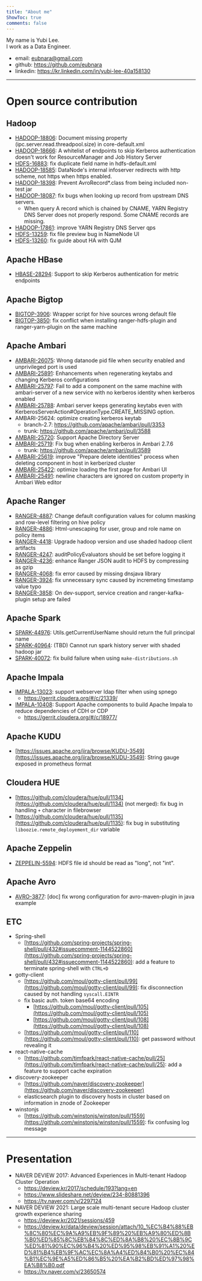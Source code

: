 ```yaml
---
title: "About me"
ShowToc: true
comments: false
---
```


My name is Yubi Lee.\
I work as a Data Engineer.


- email: eubnara@gmail.com
- github: https://github.com/eubnara
- linkedin: https://kr.linkedin.com/in/yubi-lee-40a158130


---

# Open source contribution

## Hadoop

- [HADOOP-18806](https://issues.apache.org/jira/browse/HADOOP-18806): Document missing property (ipc.server.read.threadpool.size) in core-default.xml
- [HADOOP-18666](https://issues.apache.org/jira/browse/HADOOP-18666): A whitelist of endpoints to skip Kerberos authentication doesn't work for ResourceManager and Job History Server
- [HDFS-16883](https://issues.apache.org/jira/browse/HDFS-16883): fix duplicate field name in hdfs-default.xml
- [HADOOP-18585](https://issues.apache.org/jira/browse/HADOOP-18585): DataNode's internal infoserver redirects with http scheme, not https when https enabled.
- [HADOOP-18398](https://issues.apache.org/jira/browse/HADOOP-18398): Prevent AvroRecord*.class from being included non-test jar
- [HADOOP-18087](https://issues.apache.org/jira/browse/HADOOP-18087): fix bugs when looking up record from upstream DNS servers.
  - When query A record which is chained by CNAME, YARN Registry DNS Server does not properly respond. Some CNAME records are missing.
- [HADOOP-17861](https://issues.apache.org/jira/browse/HADOOP-17861): improve YARN Registry DNS Server qps
- [HDFS-13259](https://issues.apache.org/jira/browse/HDFS-13259): fix file preview bug in NameNode UI
- [HDFS-13260](https://issues.apache.org/jira/browse/HDFS-13260): fix guide about HA with QJM

## Apache HBase

- [HBASE-28294](https://issues.apache.org/jira/browse/HBASE-28294): Support to skip Kerberos authentication for metric endpoints

## Apache Bigtop

- [BIGTOP-3906](https://issues.apache.org/jira/browse/BIGTOP-3906): Wrapper script for hive sources wrong default file
- [BIGTOP-3850](https://issues.apache.org/jira/browse/BIGTOP-3850): fix conflict when installing ranger-hdfs-plugin and ranger-yarn-plugin on the same machine

## Apache Ambari

- [AMBARI-26075](https://issues.apache.org/jira/browse/AMBARI-26075): Wrong datanode pid file when security enabled and unprivileged port is used
- [AMBARI-25891](https://issues.apache.org/jira/browse/AMBARI-25891): Enhancements when regenerating keytabs and changing Kerberos configurations
- [AMBARI-25797](https://issues.apache.org/jira/browse/AMBARI-25797): Fail to add a component on the same machine with ambari-server of a new service with no kerberos identity when kerberos enabled
- [AMBARI-25788](https://issues.apache.org/jira/browse/AMBARI-25788): Ambari server keeps generating keytabs even with KerberosServerAction#OperationType.CREATE_MISSING option.
- AMBARI-25624: optimize creating kerberos keytab
  - branch-2.7: https://github.com/apache/ambari/pull/3353
  - trunk: https://github.com/apache/ambari/pull/3588
- [AMBARI-25720](https://issues.apache.org/jira/browse/AMBARI-25720): Support Apache Directory Server
- [AMBARI-25719](https://issues.apache.org/jira/browse/AMBARI-25719): Fix bug when enabling kerberos in Ambari 2.7.6
  - trunk: https://github.com/apache/ambari/pull/3589
- [AMBARI-25619](https://issues.apache.org/jira/browse/AMBARI-25619): improve "Prepare delete identities" process when deleting component in host in kerberized cluster
- [AMBARI-25422](https://issues.apache.org/jira/browse/AMBARI-25422): optimize loading the first page for Ambari UI
- [AMBARI-25491](https://issues.apache.org/jira/browse/AMBARI-25491): newline characters are ignored on custom property in Ambari Web editor

## Apache Ranger

- [RANGER-4887](https://issues.apache.org/jira/browse/RANGER-4887): Change default configuration values for column masking and row-level filtering on hive policy
- [RANGER-4886](https://issues.apache.org/jira/browse/RANGER-4886): Html-unescaping for user, group and role name on policy items
- [RANGER-4418](https://issues.apache.org/jira/browse/RANGER-4418): Upgrade hadoop version and use shaded hadoop client artifacts
- [RANGER-4247](https://issues.apache.org/jira/browse/RANGER-4247): auditPolicyEvaluators should be set before logging it
- [RANGER-4236](https://issues.apache.org/jira/browse/RANGER-4236): enhance Ranger JSON audit to HDFS by compressing as gzip
- [RANGER-4068](https://issues.apache.org/jira/browse/RANGER-4068): fix error caused by missing dnsjava library
- [RANGER-3924](https://issues.apache.org/jira/browse/RANGER-3924): fix unnecessary sync caused by incremeting timestamp value typo
- [RANGER-3858](https://issues.apache.org/jira/browse/RANGER-3858): On dev-support, service creation and ranger-kafka-plugin setup are failed

## Apache Spark

- [SPARK-44976](https://issues.apache.org/jira/browse/SPARK-44976): Utils.getCurrentUserName should return the full principal name
- [SPARK-40964](https://issues.apache.org/jira/browse/SPARK-40964): (TBD) Cannot run spark history server with shaded hadoop jar
- [SPARK-40072](https://issues.apache.org/jira/browse/SPARK-40072): fix build failure when using `make-distributions.sh`

## Apache Impala

- [IMPALA-13023](https://issues.apache.org/jira/browse/IMPALA-13023): support webserver ldap filter when using spnego
  - https://gerrit.cloudera.org/#/c/21339/
- [IMPALA-10408](https://issues.apache.org/jira/browse/IMPALA-10408): Support Apache components to build Apache Impala to reduce dependencies of CDH or CDP
  - https://gerrit.cloudera.org/#/c/18977/

## Apache KUDU

- [https://issues.apache.org/jira/browse/KUDU-3549](https://issues.apache.org/jira/browse/KUDU-3549): String gauge exposed in prometheus format

## Cloudera HUE

- [https://github.com/cloudera/hue/pull/1134](https://github.com/cloudera/hue/pull/1134) (not merged): fix bug in handling `+` character in filebrowser
- [https://github.com/cloudera/hue/pull/1135](https://github.com/cloudera/hue/pull/1135): fix bug in substituting `liboozie.remote_deployement_dir` variable

## Apache Zeppelin

- [ZEPPELIN-5594](https://issues.apache.org/jira/browse/ZEPPELIN-5594): HDFS file id should be read as "long", not "int".


## Apache Avro

- [AVRO-3877](https://issues.apache.org/jira/browse/AVRO-3877): [doc] fix wrong configuration for avro-maven-plugin in java example

## ETC

- Spring-shell
  - [https://github.com/spring-projects/spring-shell/pull/432#issuecomment-1144522860](https://github.com/spring-projects/spring-shell/pull/432#issuecomment-1144522860): add a feature to terminate spring-shell with `CTRL+D`
- gotty-client
  - [https://github.com/moul/gotty-client/pull/99](https://github.com/moul/gotty-client/pull/99): fix disconnection caused by not handling `syscall.EINTR`
  - fix basic auth. token base64 encoding
    - [https://github.com/moul/gotty-client/pull/105](https://github.com/moul/gotty-client/pull/105)
    - [https://github.com/moul/gotty-client/pull/108](https://github.com/moul/gotty-client/pull/108)
  - [https://github.com/moul/gotty-client/pull/110](https://github.com/moul/gotty-client/pull/110): get password without revealing it
- react-native-cache
  - [https://github.com/timfpark/react-native-cache/pull/25](https://github.com/timfpark/react-native-cache/pull/25): add a feature to support cache expiration
- discovery-zookeeper
  - [https://github.com/naver/discovery-zookeeper](https://github.com/naver/discovery-zookeeper)
  - elasticsearch plugin to discovery hosts in cluster based on information in znode of Zookeeper
- winstonjs
  - [https://github.com/winstonjs/winston/pull/1559](https://github.com/winstonjs/winston/pull/1559): fix confusing log message

---

# Presentation

- NAVER DEVIEW 2017: Advanced Experiences in Multi-tenant Hadoop Cluster Operation
  - https://deview.kr/2017/schedule/193?lang=en
  - https://www.slideshare.net/deview/234-80881396
  - https://tv.naver.com/v/2297124
- NAVER DEVIEW 2021: Large scale multi-tenant secure Hadoop cluster growth experience sharing
  - https://deview.kr/2021/sessions/459
  - https://deview.kr/data/deview/session/attach/10_%EC%B4%88%EB%8C%80%EC%9A%A9%EB%9F%89%20%EB%A9%80%ED%8B%B0%ED%85%8C%EB%84%8C%ED%8A%B8%20%EC%8B%9C%ED%81%90%EC%96%B4%20%ED%95%98%EB%91%A1%20%ED%81%B4%EB%9F%AC%EC%8A%A4%ED%84%B0%20%EC%84%B1%EC%9E%A5%ED%86%B5%20%EA%B2%BD%ED%97%98%EA%B8%B0.pdf
  - https://tv.naver.com/v/23650574
